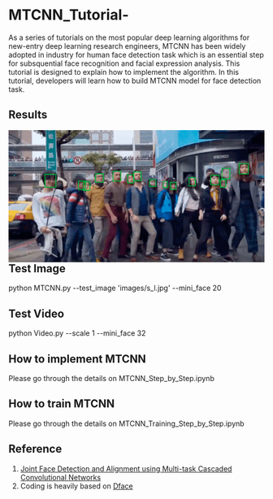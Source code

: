 # MTCNN_Tutorial-
As a series of tutorials on the most popular deep learning algorithms for new-entry deep learning research engineers, MTCNN has been widely adopted in industry for human face detection task which is an essential step for subsquential face recognition and facial expression analysis. This tutorial is designed to explain how to implement the algorithm. In this tutorial, developers will learn how to build MTCNN model for face detection task.

## Results 
<img src="images/ipy_pic/0.gif"  width="600" style="float: left;">

## Test Image 
python MTCNN.py --test_image 'images/s_l.jpg' --mini_face 20

## Test Video 
python Video.py --scale 1 --mini_face 32

## How to implement MTCNN 
Please go through the details on MTCNN_Step_by_Step.ipynb

## How to train MTCNN 
Please go through the details on MTCNN_Training_Step_by_Step.ipynb 

## Reference 
1. [Joint Face Detection and Alignment using Multi-task Cascaded Convolutional Networks](https://kpzhang93.github.io/MTCNN_face_detection_alignment/paper/spl.pdf)
2. Coding is heavily based on [Dface](https://github.com/kuaikuaikim/DFace)
